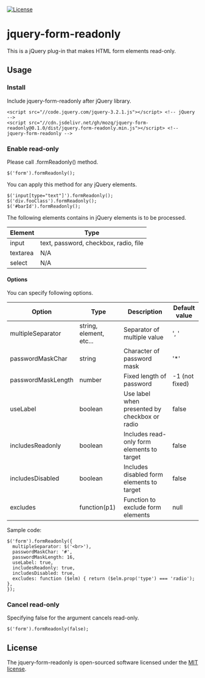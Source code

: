 [![License](https://img.shields.io/badge/License-MIT-blue.svg)](https://raw.githubusercontent.com/mozq/jquery-form-readonly/master/LICENSE.txt)

# jquery-form-readonly

This is a jQuery plug-in that makes HTML form elements read-only.


## Usage

### Install

Include jquery-form-readonly after jQuery library.

    <script src="//code.jquery.com/jquery-3.2.1.js"></script> <!-- jQuery -->
    <script src="//cdn.jsdelivr.net/gh/mozq/jquery-form-readonly@0.1.0/dist/jquery.form-readonly.min.js"></script> <!-- jquery-form-readonly -->

### Enable read-only

Please call .formReadonly() method.

    $('form').formReadonly();

You can apply this method for any jQuery elements.

    $('input[type="text"]').formReadonly();
    $('div.fooClass').formReadonly();
    $('#barId').formReadonly();

The following elements contains in jQuery elements is to be processed.

|Element  |Type                                  |
|---------|--------------------------------------|
|input    |text, password, checkbox, radio, file |
|textarea |N/A                                   |
|select   |N/A                                   |

#### Options

You can specify following options.

|Option             |Type                    |Description                                   |Default value  |
|-------------------|------------------------|----------------------------------------------|---------------|
|multipleSeparator  |string, element, etc... |Separator of multiple value                   |', '           |
|passwordMaskChar   |string                  |Character of password mask                    |'*'            |
|passwordMaskLength |number                  |Fixed length of password                      |-1 (not fixed) |
|useLabel           |boolean                 |Use label when presented by checkbox or radio |false          |
|includesReadonly   |boolean                 |Includes read-only form elements to target    |false          |
|includesDisabled   |boolean                 |Includes disabled form elements to target     |false          |
|excludes           |function(p1)            |Function to exclude form elements             |null           |

Sample code:

    $('form').formReadonly({
      multipleSeparator: $('<br>'),
      passwordMaskChar: '#',
      passwordMaskLength: 16,
      useLabel: true,
      includesReadonly: true,
      includesDisabled: true,
      excludes: function ($elm) { return ($elm.prop('type') === 'radio'); },
    });

### Cancel read-only

Specifying false for the argument cancels read-only.

    $('form').formReadonly(false);


## License

The jquery-form-readonly is open-sourced software licensed under the [MIT license](https://raw.githubusercontent.com/mozq/jquery-form-readonly/master/LICENSE.txt).
